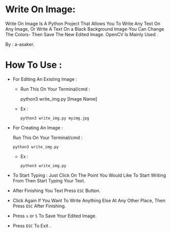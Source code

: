 # Write On Image:
Write On Image Is A Python Project That Allows You To Write Any Text On Any Image, Or Write A Text On a Black Background Image-You Can Change The Colors- Then Save The New Edited Image.
OpenCV Is Mainly Used .

By : a-asaker.

# How To Use : 
* For Editing An Existing Image : 
      
  - Run This On Your Terminal/cmd :
  
      python3 write_img.py [Image Name]
   * Ex :
   
        `python3 write_img.py myimg.jpg`
        
* For Creating An Image : 
      
  Run This On Your Terminal/cmd :
  
      python3 write_img.py
   * Ex :
   
        `python3 write_img.py`
        
 * To Start Typing : Just Click On The Point You Would Like To Start Writing From Then Start Typing Your Text.
 
 * After Finishing You Text Press `ESC` Button.
 
 * Click Again If You Want To Write Anything Else At Any Other Place, Then Press `ESC` After Finishing.
 
 * Press `s` or `S` To Save Your Edited Image.
 
 * Press `ESC` To Exit .
